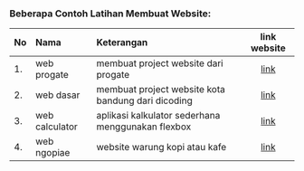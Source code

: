 ### Beberapa Contoh Latihan Membuat Website:

|No |Nama               |Keterangan                                         |link website                                               |
|:--| :--               |    :----                                          |         :---:                                             | 
|1. |web progate        |membuat project website dari progate               |[link](https://wahyutejo.github.io/web-progate/)           |
|2. |web dasar          |membuat project website kota bandung dari dicoding |[link](https://wahyutejo.github.io/web-dasar-bandung/)     |
|3. |web calculator     |aplikasi kalkulator sederhana menggunakan flexbox  |[link](https://wahyutejo.github.io/calculator/)            |
|4. |web ngopiae        |website warung kopi atau kafe                      |[link](https://wahyutejo.github.io/ngopiae/)               |

